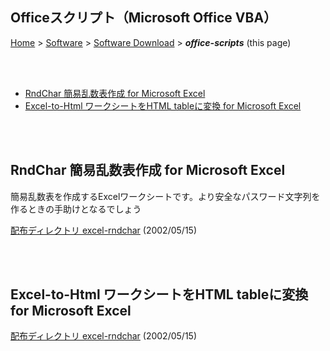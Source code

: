 ## Officeスクリプト（Microsoft Office VBA）<!-- omit in toc -->

[Home](https://oasis3855.github.io/webpage/) > [Software](https://oasis3855.github.io/webpage/software/index.html) > [Software Download](https://oasis3855.github.io/webpage/software/software-download.html) > ***office-scripts*** (this page)

<br />
<br />

- [RndChar 簡易乱数表作成 for Microsoft Excel](#rndchar-簡易乱数表作成-for-microsoft-excel)
- [Excel-to-Html ワークシートをHTML tableに変換 for Microsoft Excel](#excel-to-html-ワークシートをhtml-tableに変換-for-microsoft-excel)

<br />
<br />

## RndChar 簡易乱数表作成 for Microsoft Excel

簡易乱数表を作成するExcelワークシートです。より安全なパスワード文字列を作るときの手助けとなるでしょう

[配布ディレクトリ excel-rndchar](excel-rndchar/README.md) (2002/05/15)

<br />
<br />

## Excel-to-Html ワークシートをHTML tableに変換 for Microsoft Excel

[配布ディレクトリ excel-rndchar](excel-to-html/README.md) (2002/05/15)

<br />
<br />
